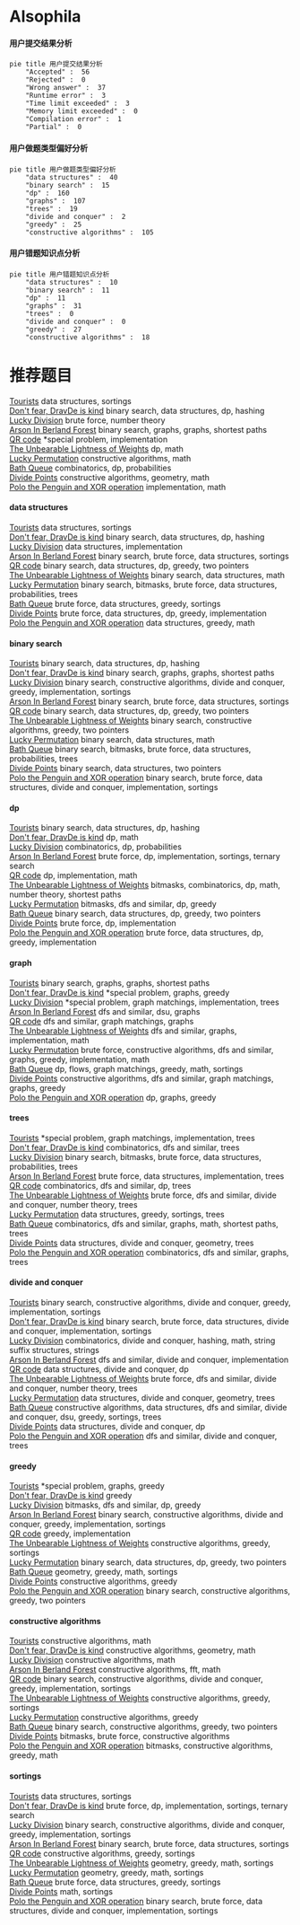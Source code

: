 # Alsophila
<!-- tabs:start -->
#### **用户提交结果分析**

```mermaid
pie title 用户提交结果分析
    "Accepted" :  56
    "Rejected" :  0
    "Wrong answer" :  37
    "Runtime error" :  3
    "Time limit exceeded" :  3
    "Memory limit exceeded" :  0
    "Compilation error" :  1
    "Partial" :  0
```
#### **用户做题类型偏好分析**

```mermaid
pie title 用户做题类型偏好分析
    "data structures" :  40
    "binary search" :  15
    "dp" :  160
    "graphs" :  107
    "trees" :  19
    "divide and conquer" :  2
    "greedy" :  25
    "constructive algorithms" :  105
```
#### **用户错题知识点分析**

```mermaid
pie title 用户错题知识点分析
    "data structures" :  10
    "binary search" :  11
    "dp" :  11
    "graphs" :  31
    "trees" :  0
    "divide and conquer" :  0
    "greedy" :  27
    "constructive algorithms" :  18
```
<!-- tabs:end -->
# 推荐题目
[Tourists](http://codeforces.com/problemset/problem/286/D)		data structures,
                        sortings		  
[Don't fear, DravDe is kind](http://codeforces.com/problemset/problem/28/D)		binary search,
                        data structures,
                        dp,
                        hashing		  
[Lucky Division](http://codeforces.com/problemset/problem/122/A)		brute force,
                        number theory		  
[Arson In Berland Forest](https://codeforces.com/contest/1261/problem/C)		binary search,
                        graphs,
                        graphs,
                        shortest paths		  
[QR code](http://codeforces.com/problemset/problem/290/B)		*special problem,
                        implementation		  
[The Unbearable Lightness of Weights](http://codeforces.com/problemset/problem/1032/E)		dp,
                        math		  
[Lucky Permutation](http://codeforces.com/problemset/problem/286/A)		constructive algorithms,
                        math		  
[Bath Queue](http://codeforces.com/problemset/problem/28/C)		combinatorics,
                        dp,
                        probabilities		  
[Divide Points](http://codeforces.com/problemset/problem/1270/E)		constructive algorithms,
                        geometry,
                        math		  
[Polo the Penguin and XOR operation](http://codeforces.com/problemset/problem/288/C)		implementation,
                        math		  
<!-- tabs:start -->
#### **data structures**
[Tourists](http://codeforces.com/problemset/problem/286/D)		data structures,
                        sortings		  
[Don't fear, DravDe is kind](http://codeforces.com/problemset/problem/28/D)		binary search,
                        data structures,
                        dp,
                        hashing		  
[Lucky Division](http://codeforces.com/problemset/problem/1213/B)		data structures,
                        implementation		  
[Arson In Berland Forest](http://codeforces.com/problemset/problem/1198/B)		binary search,
                        brute force,
                        data structures,
                        sortings		  
[QR code](http://codeforces.com/problemset/problem/1492/C)		binary search,
                        data structures,
                        dp,
                        greedy,
                        two pointers		  
[The Unbearable Lightness of Weights](http://codeforces.com/problemset/problem/1490/G)		binary search,
                        data structures,
                        math		  
[Lucky Permutation](http://codeforces.com/problemset/problem/1479/D)		binary search,
                        bitmasks,
                        brute force,
                        data structures,
                        probabilities,
                        trees		  
[Bath Queue](http://codeforces.com/problemset/problem/1497/A)		brute force,
                        data structures,
                        greedy,
                        sortings		  
[Divide Points](http://codeforces.com/problemset/problem/1491/C)		brute force,
                        data structures,
                        dp,
                        greedy,
                        implementation		  
[Polo the Penguin and XOR operation](http://codeforces.com/problemset/problem/1492/B)		data structures,
                        greedy,
                        math		  
#### **binary search**
[Tourists](http://codeforces.com/problemset/problem/28/D)		binary search,
                        data structures,
                        dp,
                        hashing		  
[Don't fear, DravDe is kind](https://codeforces.com/contest/1261/problem/C)		binary search,
                        graphs,
                        graphs,
                        shortest paths		  
[Lucky Division](http://codeforces.com/problemset/problem/1237/C2)		binary search,
                        constructive algorithms,
                        divide and conquer,
                        greedy,
                        implementation,
                        sortings		  
[Arson In Berland Forest](http://codeforces.com/problemset/problem/1198/B)		binary search,
                        brute force,
                        data structures,
                        sortings		  
[QR code](http://codeforces.com/problemset/problem/1492/C)		binary search,
                        data structures,
                        dp,
                        greedy,
                        two pointers		  
[The Unbearable Lightness of Weights](http://codeforces.com/problemset/problem/1463/D)		binary search,
                        constructive algorithms,
                        greedy,
                        two pointers		  
[Lucky Permutation](http://codeforces.com/problemset/problem/1490/G)		binary search,
                        data structures,
                        math		  
[Bath Queue](http://codeforces.com/problemset/problem/1479/D)		binary search,
                        bitmasks,
                        brute force,
                        data structures,
                        probabilities,
                        trees		  
[Divide Points](http://codeforces.com/problemset/problem/1436/E)		binary search,
                        data structures,
                        two pointers		  
[Polo the Penguin and XOR operation](http://codeforces.com/problemset/problem/1461/D)		binary search,
                        brute force,
                        data structures,
                        divide and conquer,
                        implementation,
                        sortings		  
#### **dp**
[Tourists](http://codeforces.com/problemset/problem/28/D)		binary search,
                        data structures,
                        dp,
                        hashing		  
[Don't fear, DravDe is kind](http://codeforces.com/problemset/problem/1032/E)		dp,
                        math		  
[Lucky Division](http://codeforces.com/problemset/problem/28/C)		combinatorics,
                        dp,
                        probabilities		  
[Arson In Berland Forest](http://codeforces.com/problemset/problem/289/B)		brute force,
                        dp,
                        implementation,
                        sortings,
                        ternary search		  
[QR code](http://codeforces.com/problemset/problem/288/E)		dp,
                        implementation,
                        math		  
[The Unbearable Lightness of Weights](http://codeforces.com/problemset/problem/1043/F)		bitmasks,
                        combinatorics,
                        dp,
                        math,
                        number theory,
                        shortest paths		  
[Lucky Permutation](http://codeforces.com/problemset/problem/1208/F)		bitmasks,
                        dfs and similar,
                        dp,
                        greedy		  
[Bath Queue](http://codeforces.com/problemset/problem/1492/C)		binary search,
                        data structures,
                        dp,
                        greedy,
                        two pointers		  
[Divide Points](https://codeforces.com/contest/1457/problem/C)		brute force,
                        dp,
                        implementation		  
[Polo the Penguin and XOR operation](http://codeforces.com/problemset/problem/1491/C)		brute force,
                        data structures,
                        dp,
                        greedy,
                        implementation		  
#### **graph**
[Tourists](https://codeforces.com/contest/1261/problem/C)		binary search,
                        graphs,
                        graphs,
                        shortest paths		  
[Don't fear, DravDe is kind](http://codeforces.com/problemset/problem/1346/D)		*special problem,
                        graphs,
                        greedy		  
[Lucky Division](http://codeforces.com/problemset/problem/290/C)		*special problem,
                        graph matchings,
                        implementation,
                        trees		  
[Arson In Berland Forest](http://codeforces.com/problemset/problem/28/B)		dfs and similar,
                        dsu,
                        graphs		  
[QR code](http://codeforces.com/problemset/problem/1510/C)		dfs and similar,
                        graph matchings,
                        graphs		  
[The Unbearable Lightness of Weights](http://codeforces.com/problemset/problem/1062/D)		dfs and similar,
                        graphs,
                        implementation,
                        math		  
[Lucky Permutation](http://codeforces.com/problemset/problem/1487/C)		brute force,
                        constructive algorithms,
                        dfs and similar,
                        graphs,
                        greedy,
                        implementation,
                        math		  
[Bath Queue](http://codeforces.com/problemset/problem/1437/C)		dp,
                        flows,
                        graph matchings,
                        greedy,
                        math,
                        sortings		  
[Divide Points](http://codeforces.com/problemset/problem/1470/D)		constructive algorithms,
                        dfs and similar,
                        graph matchings,
                        graphs,
                        greedy		  
[Polo the Penguin and XOR operation](http://codeforces.com/problemset/problem/1476/C)		dp,
                        graphs,
                        greedy		  
#### **trees**
[Tourists](http://codeforces.com/problemset/problem/290/C)		*special problem,
                        graph matchings,
                        implementation,
                        trees		  
[Don't fear, DravDe is kind](http://codeforces.com/problemset/problem/288/D)		combinatorics,
                        dfs and similar,
                        trees		  
[Lucky Division](http://codeforces.com/problemset/problem/1479/D)		binary search,
                        bitmasks,
                        brute force,
                        data structures,
                        probabilities,
                        trees		  
[Arson In Berland Forest](http://codeforces.com/problemset/problem/1511/C)		brute force,
                        data structures,
                        implementation,
                        trees		  
[QR code](http://codeforces.com/problemset/problem/1499/F)		combinatorics,
                        dfs and similar,
                        dp,
                        trees		  
[The Unbearable Lightness of Weights](http://codeforces.com/problemset/problem/1491/E)		brute force,
                        dfs and similar,
                        divide and conquer,
                        number theory,
                        trees		  
[Lucky Permutation](http://codeforces.com/problemset/problem/1466/D)		data structures,
                        greedy,
                        sortings,
                        trees		  
[Bath Queue](http://codeforces.com/problemset/problem/1495/D)		combinatorics,
                        dfs and similar,
                        graphs,
                        math,
                        shortest paths,
                        trees		  
[Divide Points](http://codeforces.com/problemset/problem/1303/G)		data structures,
                        divide and conquer,
                        geometry,
                        trees		  
[Polo the Penguin and XOR operation](http://codeforces.com/problemset/problem/1454/E)		combinatorics,
                        dfs and similar,
                        graphs,
                        trees		  
#### **divide and conquer**
[Tourists](http://codeforces.com/problemset/problem/1237/C2)		binary search,
                        constructive algorithms,
                        divide and conquer,
                        greedy,
                        implementation,
                        sortings		  
[Don't fear, DravDe is kind](http://codeforces.com/problemset/problem/1461/D)		binary search,
                        brute force,
                        data structures,
                        divide and conquer,
                        implementation,
                        sortings		  
[Lucky Division](http://codeforces.com/problemset/problem/1466/G)		combinatorics,
                        divide and conquer,
                        hashing,
                        math,
                        string suffix structures,
                        strings		  
[Arson In Berland Forest](http://codeforces.com/problemset/problem/1490/D)		dfs and similar,
                        divide and conquer,
                        implementation		  
[QR code](https://codeforces.com/contest/1483/problem/C)		data structures,
                        divide and conquer,
                        dp		  
[The Unbearable Lightness of Weights](http://codeforces.com/problemset/problem/1491/E)		brute force,
                        dfs and similar,
                        divide and conquer,
                        number theory,
                        trees		  
[Lucky Permutation](http://codeforces.com/problemset/problem/1303/G)		data structures,
                        divide and conquer,
                        geometry,
                        trees		  
[Bath Queue](http://codeforces.com/problemset/problem/1494/D)		constructive algorithms,
                        data structures,
                        dfs and similar,
                        divide and conquer,
                        dsu,
                        greedy,
                        sortings,
                        trees		  
[Divide Points](http://codeforces.com/problemset/problem/1482/E)		data structures,
                        divide and conquer,
                        dp		  
[Polo the Penguin and XOR operation](http://codeforces.com/problemset/problem/566/C)		dfs and similar,
                        divide and conquer,
                        trees		  
#### **greedy**
[Tourists](http://codeforces.com/problemset/problem/1346/D)		*special problem,
                        graphs,
                        greedy		  
[Don't fear, DravDe is kind](https://codeforces.com/contest/1432/problem/F)		greedy		  
[Lucky Division](http://codeforces.com/problemset/problem/1208/F)		bitmasks,
                        dfs and similar,
                        dp,
                        greedy		  
[Arson In Berland Forest](http://codeforces.com/problemset/problem/1237/C2)		binary search,
                        constructive algorithms,
                        divide and conquer,
                        greedy,
                        implementation,
                        sortings		  
[QR code](http://codeforces.com/problemset/problem/286/C)		greedy,
                        implementation		  
[The Unbearable Lightness of Weights](http://codeforces.com/problemset/problem/1446/A)		constructive algorithms,
                        greedy,
                        sortings		  
[Lucky Permutation](http://codeforces.com/problemset/problem/1492/C)		binary search,
                        data structures,
                        dp,
                        greedy,
                        two pointers		  
[Bath Queue](https://codeforces.com/contest/1496/problem/C)		geometry,
                        greedy,
                        math,
                        sortings		  
[Divide Points](http://codeforces.com/problemset/problem/1493/A)		constructive algorithms,
                        greedy		  
[Polo the Penguin and XOR operation](http://codeforces.com/problemset/problem/1463/D)		binary search,
                        constructive algorithms,
                        greedy,
                        two pointers		  
#### **constructive algorithms**
[Tourists](http://codeforces.com/problemset/problem/286/A)		constructive algorithms,
                        math		  
[Don't fear, DravDe is kind](http://codeforces.com/problemset/problem/1270/E)		constructive algorithms,
                        geometry,
                        math		  
[Lucky Division](https://codeforces.com/contest/287/problem/C)		constructive algorithms,
                        math		  
[Arson In Berland Forest](http://codeforces.com/problemset/problem/286/E)		constructive algorithms,
                        fft,
                        math		  
[QR code](http://codeforces.com/problemset/problem/1237/C2)		binary search,
                        constructive algorithms,
                        divide and conquer,
                        greedy,
                        implementation,
                        sortings		  
[The Unbearable Lightness of Weights](http://codeforces.com/problemset/problem/1446/A)		constructive algorithms,
                        greedy,
                        sortings		  
[Lucky Permutation](http://codeforces.com/problemset/problem/1493/A)		constructive algorithms,
                        greedy		  
[Bath Queue](http://codeforces.com/problemset/problem/1463/D)		binary search,
                        constructive algorithms,
                        greedy,
                        two pointers		  
[Divide Points](https://codeforces.com/contest/1456/problem/B)		bitmasks,
                        brute force,
                        constructive algorithms		  
[Polo the Penguin and XOR operation](http://codeforces.com/problemset/problem/1492/D)		bitmasks,
                        constructive algorithms,
                        greedy,
                        math		  
#### **sortings**
[Tourists](http://codeforces.com/problemset/problem/286/D)		data structures,
                        sortings		  
[Don't fear, DravDe is kind](http://codeforces.com/problemset/problem/289/B)		brute force,
                        dp,
                        implementation,
                        sortings,
                        ternary search		  
[Lucky Division](http://codeforces.com/problemset/problem/1237/C2)		binary search,
                        constructive algorithms,
                        divide and conquer,
                        greedy,
                        implementation,
                        sortings		  
[Arson In Berland Forest](http://codeforces.com/problemset/problem/1198/B)		binary search,
                        brute force,
                        data structures,
                        sortings		  
[QR code](http://codeforces.com/problemset/problem/1446/A)		constructive algorithms,
                        greedy,
                        sortings		  
[The Unbearable Lightness of Weights](https://codeforces.com/contest/1496/problem/C)		geometry,
                        greedy,
                        math,
                        sortings		  
[Lucky Permutation](http://codeforces.com/problemset/problem/1495/A)		geometry,
                        greedy,
                        math,
                        sortings		  
[Bath Queue](http://codeforces.com/problemset/problem/1497/A)		brute force,
                        data structures,
                        greedy,
                        sortings		  
[Divide Points](http://codeforces.com/problemset/problem/1427/A)		math,
                        sortings		  
[Polo the Penguin and XOR operation](http://codeforces.com/problemset/problem/1461/D)		binary search,
                        brute force,
                        data structures,
                        divide and conquer,
                        implementation,
                        sortings		  
<!-- tabs:end -->
